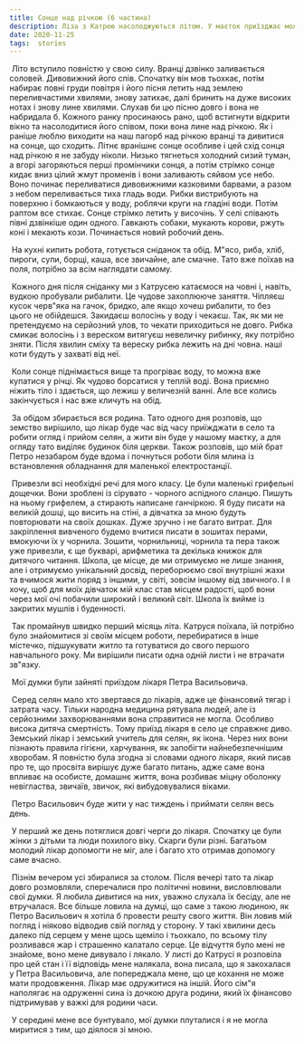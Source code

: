 ```yaml
---
title: Сонце над річкою (6 частина)
description: Ліза з Катрею насолоджуються літом. У маєток приїзджає молодий фельдшер
date: 2020-11-25
tags:  stories
---
```


​             Літо вступило повністю у свою силу. Вранці дзвінко заливається соловей. Дивовижний його спів. Спочатку він мов тьохкає, потім набирає повні груди повітря і його пісня летить над землею переливчастими хвилями, знову затихає, далі бринить на дуже високих нотах і знову лине хвилями. Слухав би цю пісню довго і вона не набридала б. Кожного ранку просинаюсь рано, щоб встигнути відкрити вікно та насолодитися його співом, поки вона лине над річкою. Як і раніше люблю виходити на наш пагорб над річкою вранці та дивитися на сонце, що сходить. Літнє вранішнє сонце особливе і цей схід сонця над річкою я не забуду ніколи. Низько тягнеться холодний сизий туман, а вгорі загоряються перші промінчики сонця, а потім стрімко сонце кидає вниз цілий жмут променів і вони заливають сяйвом усе небо. Воно починає переливатися дивовижними казковими барвами, а разом з небом переливається тиха гладь води. Рибки вистрибують на поверхню і бомкаються у воду, роблячи круги на гладіні води. Потім раптом все стихає. Сонце стрімко летить у височінь. У селі співають півні дзвінкіше один одного. Гавкають собаки, мукають корови, ржуть коні і мекають кози. Починається новий робочий день. 

​          На кухні кипить робота, готується сніданок та обід. М"ясо, риба, хліб, пироги, супи, борщі, каша, все звичайне, але смачне. Тато вже поїхав на поля, потрібно за всім наглядати самому.

​          Кожного дня після сніданку ми з Катрусею катаємося на човні і, навіть, вудкою пробували рибалити. Це чудове захоплююче заняття. Чіпляєш кусок черв"яка  на гачок, бридко, але якщо хочеш рибалити, то без цього не обійдешся. Закидаєш волосінь у воду і чекаєш. Так, як ми не претендуємо на серйозний улов, то чекати приходиться не довго. Рибка смикає волосінь і з вереском витягуєш невеличку рибинку, яку потрібно зняти. Після хвилин сміху та вереску рибка лежить на дні човна. наші коти будуть у захваті від неї.      

​         Коли сонце піднімається вище та прогріває воду, то можна вже купатися у річці. Як чудово борсатися у теплій воді. Вона приємно ніжить тіло і здається, що лежиш у величезній ванні. Але все колись закінчується і нас вже кличуть на обід. 

​          За обідом збирається вся родина. Тато одного дня розповів, що земство вирішило, що лікар буде час від часу приїжджати в село та робити огляд і прийом селян, а жити він буде у нашому маєтку, а для огляду тато виділяє будинок біля церкви. Також розповів, що мій брат Петро незабаром буде вдома і почнуться роботи біля млина із встановлення обладнання для маленької електростанції.

​         Привезли всі необхідні речі для мого класу. Це були маленькі грифельні дощечки. Вони зроблені із сірувато - чорного аспідного сланцю. Пишуть на ньому грифелем, а стирають написане ганчіркою. Я буду писати на великій дошці, що висить на стіні, а дівчатка за мною будуть повторювати на своїх дошках. Дуже зручно і не багато витрат. Для закріплення вивченого будемо вчитися писати в зошитах перами, вмокуючи їх у чорнила. Зошити, чорнильниці, чорнила та пера також уже привезли, є ще букварі, арифметика та декілька книжок для дитячого читання. Школа, це місце, де ми отримуємо не лише знання, але і отримуємо унікальний досвід, переборюємо свої внутрішні жахи та вчимося жити поряд з іншими, у світі, зовсім іншому від звичного. І я хочу, щоб для моїх дівчаток мій клас став місцем радості, щоб вони через мої очі побачили широкий і великий світ. Школа їх вийме із закритих мушлів і буденності. 

​         Так промайнув швидко перший місяць літа. Катруся поїхала, їй потрібно було знайомитися зі своїм місцем роботи, перебиратися в інше містечко, підшукувати житло та готуватися до свого першого навчального року. Ми вирішили писати одна одній листи і не втрачати зв"язку.

​         Мої думки були зайняті приїздом лікаря Петра Васильовича.

​        Серед селян мало хто звертався до лікарів, адже це фінансовий тягар і затрата часу. Тільки народна медицина рятувала людей, але із серйозними захворюваннями вона справитися не могла. Особливо висока дитяча смертність. Тому приїзд лікаря в село це справжнє диво. Земський лікар і земський учитель для селян, як ікона. Через них вони пізнають правила гігієни, харчування, як запобігти найнебезпечнішим хворобам. Я повністю була згодна зі словами одного лікаря, який писав про те, що просвіта вирішує дуже багато питань, адже саме вона впливає на особисте, домашнє життя, вона розбиває міцну оболонку невігластва, звичаїв, звичок, які вибудовувалися віками. 

​         Петро Васильович буде жити у нас тиждень і приймати селян весь день.

​         У перший же день потяглися довгі черги до лікаря. Спочатку це були жінки з дітьми та люди похилого віку. Скарги були різні. Багатьом молодий лікар допомогти не міг, але і багато хто отримав допомогу саме вчасно.

​        Пізнім вечером усі збиралися за столом. Після вечері тато та лікар довго розмовляли, сперечалися про політичні новини, висловлювали свої думки. Я любила дивитися на них, уважно слухала їх бесіду, але не втручалася. Все більше ловила на думці, що саме з такою людиною, як Петро Васильович я хотіла б провести решту свого життя. Він ловив мій погляд і ніяково відводив свій погляд у сторону. У такі хвилини десь далеко під серцем у мене щось щеміло і тьохкало, по всьому тілу розливався жар і страшенно калатало серце. Це відчуття було мені не знайоме, воно мене дивувало і лякало. У листі до Катрусі я розповіла про цей стан і її відповідь мене налякала, вона писала, що я закохалася у Петра Васильовича, але попереджала мене, що це кохання не може мати продовження. Лікар має одружитися на іншій. Його сім"я наполягає на одруженні сина із дочкою друга родини, який їх фінансово підтримував у важкі для родини часи. 

​      У середині мене все бунтувало, мої думки плуталися і я не могла миритися з тим, що діялося зі мною.



